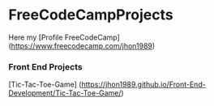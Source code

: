 # FreeCodeCampProjects
Here my [Profile FreeCodeCamp] (https://www.freecodecamp.com/jhon1989)

### Front End  Projects 
 [Tic-Tac-Toe-Game] (https://jhon1989.github.io/Front-End-Development/Tic-Tac-Toe-Game/)



